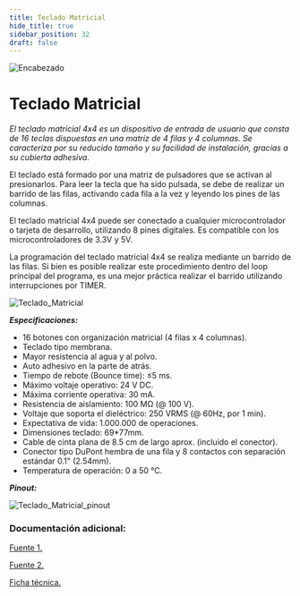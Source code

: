 ```yaml
---
title: Teclado Matricial
hide_title: true
sidebar_position: 32
draft: false
---
```

![Encabezado](https://firebasestorage.googleapis.com/v0/b/modulo-b3e1a.appspot.com/o/General%2Fimagenes%2Flogo%20sena%202.png?alt=media&token=f8400ade-f50e-4175-8ff1-d69a8bc9a180&_gl=1*1b8f15f*_ga*MTE3MTQwMjUxOS4xNjk2MjYzMDI3*_ga_CW55HF8NVT*MTY5NjI3NDM1NS4yLjEuMTY5NjI3NTE4My4zMS4wLjA.)

# **Teclado Matricial**

*El teclado matricial 4x4 es un dispositivo de entrada de usuario que consta de 16 teclas dispuestas en una matriz de 4 filas y 4 columnas. Se caracteriza por su reducido tamaño y su facilidad de instalación, gracias a su cubierta adhesiva.*

El teclado está formado por una matriz de pulsadores que se activan al presionarlos. Para leer la tecla que ha sido pulsada, se debe de realizar un barrido de las filas, activando cada fila a la vez y leyendo los pines de las columnas.

El teclado matricial 4x4 puede ser conectado a cualquier microcontrolador o tarjeta de desarrollo, utilizando 8 pines digitales. Es compatible con los microcontroladores de 3.3V y 5V.

La programación del teclado matricial 4x4 se realiza mediante un barrido de las filas. Si bien es posible realizar este procedimiento dentro del loop principal del programa, es una mejor práctica realizar el barrido utilizando interrupciones por TIMER.

![Teclado_Matricial](https://firebasestorage.googleapis.com/v0/b/modulo-b3e1a.appspot.com/o/General%2Fimagenes%2FRepositorio%2Fteclado%20matricial.webp?alt=media&token=09b92e45-0190-4f7a-a4e1-58ff750a729b)

***Especificaciones:***

- 16 botones con organización matricial (4 filas x 4 columnas).
- Teclado tipo membrana.
- Mayor resistencia al agua y al polvo.
- Auto adhesivo en la parte de atrás.
- Tiempo de rebote (Bounce time): ≤5 ms.
- Máximo voltaje operativo: 24 V DC.
- Máxima corriente operativa: 30 mA.
- Resistencia de aislamiento: 100 MΩ (@ 100 V).
- Voltaje que soporta el dieléctrico: 250 VRMS (@ 60Hz, por 1 min).
- Expectativa de vida: 1.000.000 de operaciones.
- Dimensiones teclado: 69*77mm.
- Cable de cinta plana de 8.5 cm de largo aprox. (incluido el conector).
- Conector tipo DuPont hembra de una fila y 8 contactos con separación estándar 0.1" (2.54mm).
- Temperatura de operación: 0 a 50 °C.

***Pinout:***

![Teclado_Matricial_pinout](https://firebasestorage.googleapis.com/v0/b/modulo-b3e1a.appspot.com/o/General%2Fimagenes%2FRepositorio%2Fteclado%20matricial%204x4%20pinout.png?alt=media&token=56b005c3-af56-4b9b-b1db-60858d2d934e)

### Documentación adicional:

[Fuente 1.](https://naylampmechatronics.com/interfaz-de-usuario/19-teclado-matricial-4x4-tipo-membrana.html)

[Fuente 2.](https://www.parallax.com/product/4x4-matrix-membrane-keypad/)

[Ficha técnica.](https://firebasestorage.googleapis.com/v0/b/modulo-b3e1a.appspot.com/o/General%2Fimagenes%2FRepositorio%2F27899-4x4-Matrix-Membrane-Keypad-v1.2.pdf?alt=media&token=6e05db36-672d-42b9-8521-b10a0df2eeb0)

